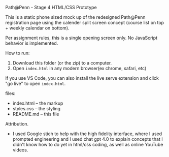 Path@Penn - Stage 4 HTML/CSS Prototype

This is a static phone sized mock up of the redesigned Path@Penn registration page using the calender split screen concept (course list on top + weekly calendar on bottom).

Per assignment rules, this is a single opening screen only. No JavaScript behavior is implemented.

How to run:
1. Download this folder (or the zip) to a computer.
2. Open `index.html` in any modern browser(ex chrome, safari, etc)

If you use VS Code, you can also install the live serve extension and click "go live" to open `index.html`.

files:
- index.html – the markup
- styles.css – the styling
- README.md – this file

Attribution. 
- I used Google stich to help with the high fidelity interface, where I used prompted engineering and I used chat gpt 4.0 to explain concepts that I didn't know how to do yet in html/css coding, as well as online YouTube videos.
